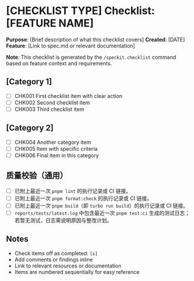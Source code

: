 # [CHECKLIST TYPE] Checklist: [FEATURE NAME]

**Purpose**: [Brief description of what this checklist covers]
**Created**: [DATE]
**Feature**: [Link to spec.md or relevant documentation]

**Note**: This checklist is generated by the `/speckit.checklist` command based on feature context and requirements.

<!-- 
  ============================================================================
  IMPORTANT: The checklist items below are SAMPLE ITEMS for illustration only.
  
  The /speckit.checklist command MUST replace these with actual items based on:
  - User's specific checklist request
  - Feature requirements from spec.md
  - Technical context from plan.md
  - Implementation details from tasks.md
  
  DO NOT keep these sample items in the generated checklist file.
  ============================================================================
-->

## [Category 1]

- [ ] CHK001 First checklist item with clear action
- [ ] CHK002 Second checklist item
- [ ] CHK003 Third checklist item

## [Category 2]

- [ ] CHK004 Another category item
- [ ] CHK005 Item with specific criteria
- [ ] CHK006 Final item in this category

## 质量校验（通用）

- [ ] 已附上最近一次 `pnpm lint` 的执行记录或 CI 链接。
- [ ] 已附上最近一次 `pnpm format:check` 的执行记录或 CI 链接。
- [ ] 已附上最近一次 `pnpm build`（即 `turbo run build`）的执行记录或 CI 链接。
- [ ] `reports/tests/latest.log` 中包含最近一次 `pnpm test:ci` 生成的测试日志；若暂无测试，日志需说明原因与整改计划。

## Notes

- Check items off as completed: `[x]`
- Add comments or findings inline
- Link to relevant resources or documentation
- Items are numbered sequentially for easy reference
